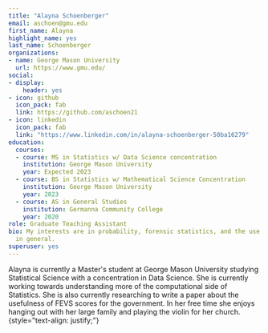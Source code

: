 ```yaml
---
title: "Alayna Schoenberger"
email: aschoen@gmu.edu
first_name: Alayna
highlight_name: yes
last_name: Schoenberger
organizations:
- name: George Mason University
  url: https://www.gmu.edu/
social:
- display:
    header: yes
- icon: github
  icon_pack: fab
  link: https://github.com/aschoen21
- icon: linkedin
  icon_pack: fab
  link: "https://www.linkedin.com/in/alayna-schoenberger-50ba16279"
education:
  courses:
  - course: MS in Statistics w/ Data Science concentration
    institution: George Mason University
    year: Expected 2023
  - course: BS in Statistics w/ Mathematical Science Concentration
    institution: George Mason University
    year: 2023
  - course: AS in General Studies
    institution: Germanna Community College
    year: 2020
role: Graduate Teaching Assistant
bio: My interests are in probability, forensic statistics, and the use of statistics
  in general.
superuser: yes
---
```


Alayna is currently a Master's student at George Mason University studying Statistical Science with a concentration in Data Science. She is currently working towards understanding more of the computational side of Statistics. She is also currently researching to write a paper about the usefulness of FEVS scores for the government. In her free time she enjoys hanging out with her large family and playing the violin for her church.
{style="text-align: justify;"}


